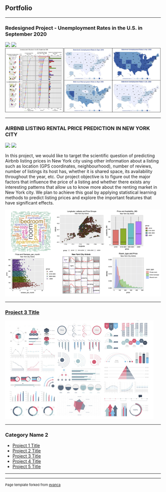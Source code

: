 ## Portfolio

---

### Redesigned Project - Unemployment Rates in the U.S. in September 2020
[![](https://img.shields.io/badge/GitHub-View_on_GitHub-blue?logo=GitHub)](https://github.com/uyenhnp/redesigned-projects1)
[![](https://img.shields.io/badge/R_Markdown-Open_Notebook-blue?logo=R)](https://uyenhnp.github.io/projects/redesigned-projects.html)
<img src="images/redesigned_projects.jpg?raw=true"/>

---
### AIRBNB LISTING RENTAL PRICE PREDICTION IN NEW YORK CITY
[![](https://img.shields.io/badge/GitHub-View_on_GitHub-blue?logo=GitHub)](https://github.com/uyenhnp/airbnb-rental-price-prediction)
[![](https://img.shields.io/badge/R_Markdown-Open_Notebook-blue?logo=R)](https://uyenhnp.github.io/projects/airbnb-rental_prediction.html)

In this project, we would like to target the scientific question of predicting Airbnb listing prices in New York city using other information about a listing such as location (GPS coordinates, neighbourhood), number of reviews, number of listings its host has, whether it is shared space, its availability throughout the year, etc. Our project objective is to figure out the major factors that influence the price of a listing and whether there exists any interesting patterns that allow us to know more about the renting market in New York city. We plan to achieve this goal by applying statistical learning methods to predict listing prices and explore the important features that have significant effects.

<img src="images/airbnb_rental_prediction.jpg?raw=true"/>

---
### [Project 3 Title](http://example.com/)
<img src="images/dummy_thumbnail.jpg?raw=true"/>

---

### Category Name 2

- [Project 1 Title](http://example.com/)
- [Project 2 Title](http://example.com/)
- [Project 3 Title](http://example.com/)
- [Project 4 Title](http://example.com/)
- [Project 5 Title](http://example.com/)

---




---
<p style="font-size:11px">Page template forked from <a href="https://github.com/evanca/quick-portfolio">evanca</a></p>
<!-- Remove above link if you don't want to attibute -->
